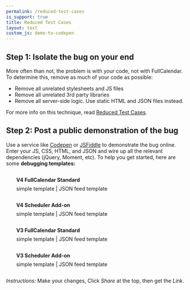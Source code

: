 ```yaml
---
permalink: /reduced-test-cases
is_support: true
title: Reduced Test Cases
layout: text
custom_js: demo-to-codepen
---
```


## Step 1: Isolate the bug on your end

More often than not, the problem is with your code, not with FullCalendar. To determine this, remove as much of your code as possible:

- Remove all unrelated stylesheets and JS files
- Remove all unrelated 3rd party libraries
- Remove all server-side logic. Use static HTML and JSON files instead.

For more info on this technique, read [Reduced Test Cases](http://css-tricks.com/reduced-test-cases/).


## Step 2: Post a public demonstration of the bug

Use a service like [Codepen](http://codepen.io/) or [JSFiddle](http://jsfiddle.net/) to demonstrate the bug online. Enter your JS, CSS, HTML, and JSON and wire up all the relevant dependencies (jQuery, Moment, etc). To help you get started, here are some **debugging templates:**

<div style='margin:2em 0 2em 2em'>
  <div style='font-weight:bold'>V4 FullCalendar Standard</div>
  <div style='margin-top:.5em'>
    <a data-codepen='{{ site.baseurl }}/docs/initialize-globals-demo'>simple template</a> |
    <a data-codepen='{{ site.baseurl }}/docs/debug-json-feed'>JSON feed template</a>
  </div>
</div>

<div style='margin:2em 0 2em 2em'>
  <div style='font-weight:bold'>V4 Scheduler Add-on</div>
  <div style='margin-top:.5em'>
    <a data-codepen='{{ site.baseurl }}/docs/debug-scheduler'>simple template</a> |
    <a data-codepen='{{ site.baseurl }}/docs/debug-scheduler-json-feed'>JSON feed template</a>
  </div>
</div>

<div style='margin:2em 0 2em 2em'>
  <div style='font-weight:bold'>V3 FullCalendar Standard</div>
  <div style='margin-top:.5em'>
    <a data-codepen='{{ site.baseurl }}/docs/v3/initialization-demo'>simple template</a> |
    <a data-codepen='{{ site.baseurl }}/docs/v3/debug-json-feed'>JSON feed template</a>
  </div>
</div>

<div style='margin:2em 0 2em 2em'>
  <div style='font-weight:bold'>V3 Scheduler Add-on</div>
  <div style='margin-top:.5em'>
    <a data-codepen='{{ site.baseurl }}/docs/v3/timeline-standard-view-demo'>simple template</a> |
    <a data-codepen='{{ site.baseurl }}/docs/v3/debug-scheduler-json-feed'>JSON feed template</a>
  </div>
</div>

*Instructions:* Make your changes, Click *Share* at the top, then get the *Link*.
